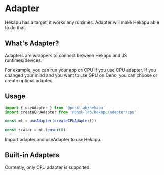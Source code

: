 # Adapter

Hekapu has a target, it works any runtimes.
Adapter will make Hekapu able to do that.

## What's Adapter?

Adapters are wrappers to connect between Hekapu and JS runtimes/devices.

For example, you can run your app on CPU if you use CPU adapter.
If you changed your mind and you want to use GPU on Deno, you can choose or create optimal adapter.

## Usage

```ts
import { useAdapter } from '@pnsk-lab/hekapu'
import createCPUAdapter from '@pnsk-lab/hekapu/adapter/cpu'

const mt = useAdapter(createCPUAdapter())

const scalar = mt.tensor(0)
```

Import adapter and useAdapter to use Hekapu.

## Built-in Adapters

Currently, only CPU adapter is supported.
